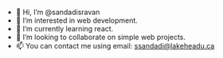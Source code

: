 - 👋 Hi, I’m @sandadisravan
- 👀 I’m interested in web development.
- 🌱 I’m currently learning react.
- 💞️ I’m looking to collaborate on simple web projects.
- 📫 You can contact me using email: ssandadi@lakeheadu.ca

